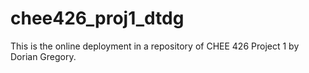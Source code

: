 # chee426_proj1_dtdg
This is the online deployment in a repository of CHEE 426 Project 1 by Dorian Gregory.
